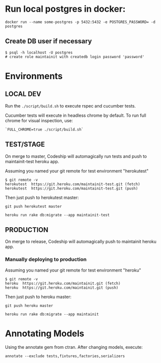 # Run local postgres in docker:

    docker run --name some-postgres -p 5432:5432 -e POSTGRES_PASSWORD= -d postgres
    
## Create DB user if necessary
    
    $ psql -h localhost -U postgres
    # create role maintainit with createdb login password 'password'
    
# Environments

## LOCAL DEV

Run the `./script/build.sh` to execute rspec and cucumber tests.

Cucumber tests will execute in headless chrome by default. To run full chrome for visual inspection, use:

    `FULL_CHROME=true ./script/build.sh`
    
    
    
## TEST/STAGE

On merge to master, Codeship will automagically run tests and push to maintainit-test heroku app.

Assuming you named your git remote for test environment "herokutest"

    $ git remote -v    
    herokutest	https://git.heroku.com/maintainit-test.git (fetch)
    herokutest	https://git.heroku.com/maintainit-test.git (push)    
    
Then just push to herokutest master:

    git push herokutest master 
    
    heroku run rake db:migrate --app maintainit-test    
    
## PRODUCTION     

On merge to release, Codeship will automagically push to maintainit heroku app.

### Manually deploying to production


Assuming you named your git remote for test environment "heroku"

    $ git remote -v    
    heroku	https://git.heroku.com/maintainit.git (fetch)
    heroku	https://git.heroku.com/maintainit.git (push)

Then just push to heroku master:

    git push heroku master 
    
    heroku run rake db:migrate --app maintainit
    
# Annotating Models

Using the annotate gem from ctran. After changing models, execute:

`annotate --exclude tests,fixtures,factories,serializers`    
